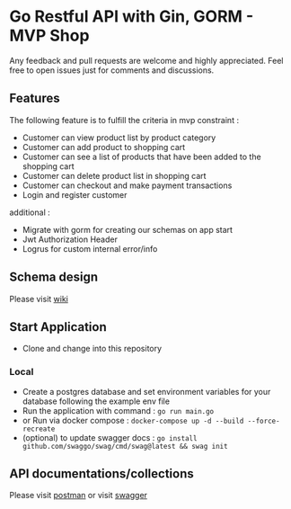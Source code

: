 # Go Restful API with Gin, GORM - MVP Shop

Any feedback and pull requests are welcome and highly appreciated. Feel free to open issues just for comments and discussions.

## Features

The following feature is to fulfill the criteria in mvp constraint :

- Customer can view product list by product category
- Customer can add product to shopping cart
- Customer can see a list of products that have been added to the shopping cart
- Customer can delete product list in shopping cart
- Customer can checkout and make payment transactions
- Login and register customer

additional :
- Migrate with gorm for creating our schemas on app start
- Jwt Authorization Header
- Logrus for custom internal error/info

## Schema design

Please visit [wiki](./migration/wiki/) 

## Start Application

- Clone and change into this repository

### Local

- Create a postgres database and set environment variables for your database following the example env file
- Run the application with command : `go run main.go`
- or Run via docker compose : `docker-compose up -d --build --force-recreate`
- (optional) to update swagger docs : `go install github.com/swaggo/swag/cmd/swag@latest && swag init`

## API documentations/collections

Please visit [postman](https://documenter.getpostman.com/view/11257503/2sA3dviBtA)
or visit [swagger](http://localhost:3001/swagger/index.html)
